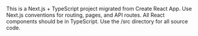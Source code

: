 <!-- Use this file to provide workspace-specific custom instructions to Copilot. For more details, visit https://code.visualstudio.com/docs/copilot/copilot-customization#_use-a-githubcopilotinstructionsmd-file -->

This is a Next.js + TypeScript project migrated from Create React App. Use Next.js conventions for routing, pages, and API routes. All React components should be in TypeScript. Use the /src directory for all source code.
